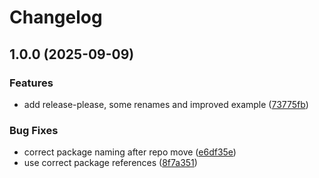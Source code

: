 # Changelog

## 1.0.0 (2025-09-09)


### Features

* add release-please, some renames and improved example ([73775fb](https://github.com/invokation-games/kotlin-sdk/commit/73775fbd5fc1747dcf21cebe09fdfcb6b4821c37))


### Bug Fixes

* correct package naming after repo move ([e6df35e](https://github.com/invokation-games/kotlin-sdk/commit/e6df35ecb4f32dc3b3b79ceb95ef044f07a647c1))
* use correct package references ([8f7a351](https://github.com/invokation-games/kotlin-sdk/commit/8f7a351ea4a9e64094b51920f80f8ef4fc299c35))
